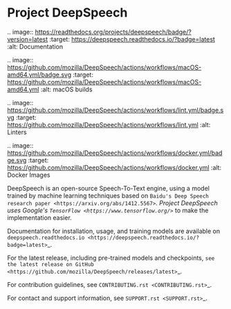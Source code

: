 Project DeepSpeech
==================


.. image:: https://readthedocs.org/projects/deepspeech/badge/?version=latest
   :target: https://deepspeech.readthedocs.io/?badge=latest
   :alt: Documentation


.. image:: https://github.com/mozilla/DeepSpeech/actions/workflows/macOS-amd64.yml/badge.svg
   :target: https://github.com/mozilla/DeepSpeech/actions/workflows/macOS-amd64.yml
   :alt: macOS builds

.. image:: https://github.com/mozilla/DeepSpeech/actions/workflows/lint.yml/badge.svg
   :target: https://github.com/mozilla/DeepSpeech/actions/workflows/lint.yml
   :alt: Linters

.. image:: https://github.com/mozilla/DeepSpeech/actions/workflows/docker.yml/badge.svg
   :target: https://github.com/mozilla/DeepSpeech/actions/workflows/docker.yml
   :alt: Docker Images


DeepSpeech is an open-source Speech-To-Text engine, using a model trained by machine learning techniques based on `Baidu's Deep Speech research paper <https://arxiv.org/abs/1412.5567>`_. Project DeepSpeech uses Google's `TensorFlow <https://www.tensorflow.org/>`_ to make the implementation easier.

Documentation for installation, usage, and training models are available on `deepspeech.readthedocs.io <https://deepspeech.readthedocs.io/?badge=latest>`_.

For the latest release, including pre-trained models and checkpoints, `see the latest release on GitHub <https://github.com/mozilla/DeepSpeech/releases/latest>`_.

For contribution guidelines, see `CONTRIBUTING.rst <CONTRIBUTING.rst>`_.

For contact and support information, see `SUPPORT.rst <SUPPORT.rst>`_.
